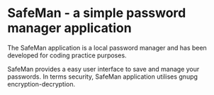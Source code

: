 <h1> SafeMan - a simple password manager application </h1>

The SafeMan application is a local password manager and has been developed for coding practice purposes. 

SafeMan provides a easy user interface to save and manage your passwords. In terms security, SafeMan application utilises gnupg encryption-decryption.
